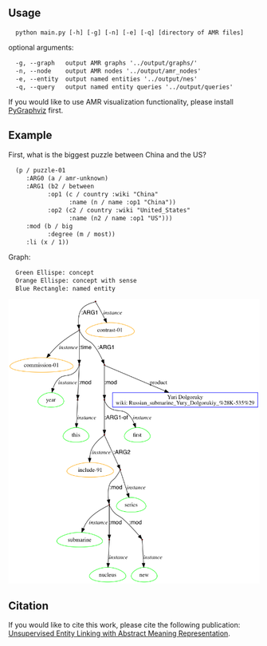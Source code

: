 ## Usage

      python main.py [-h] [-g] [-n] [-e] [-q] [directory of AMR files]

optional arguments:

      -g, --graph   output AMR graphs '../output/graphs/'
      -n, --node    output AMR nodes '../output/amr_nodes'
      -e, --entity  output named entities '../output/nes'
      -q, --query   output named entity queries '../output/queries'

If you would like to use AMR visualization functionality, please install [PyGraphviz](https://pygraphviz.github.io/) first.
## Example
   First, what is the biggest puzzle between China and the US?<br>

      (p / puzzle-01
         :ARG0 (a / amr-unknown)
         :ARG1 (b2 / between
               :op1 (c / country :wiki "China"
                     :name (n / name :op1 "China"))
               :op2 (c2 / country :wiki "United_States"
                     :name (n2 / name :op1 "US")))
         :mod (b / big
               :degree (m / most))
         :li (x / 1))

Graph:<br>

      Green Ellispe: concept
      Orange Ellispe: concept with sense
      Blue Rectangle: named entity
![alt tag](https://github.com/panx27/amr-reader/blob/master/example.png)

## Citation
If you would like to cite this work, please cite the following publication: <br>
[Unsupervised Entity Linking with Abstract Meaning Representation](http://nlp.cs.rpi.edu/paper/amrel.pdf).
